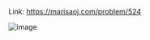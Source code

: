 Link: https://marisaoj.com/problem/524

![image](https://github.com/user-attachments/assets/bd54da9b-dc5d-4037-be56-ec6026253bf0)
